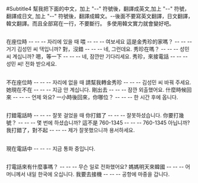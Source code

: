 #Subtitle4
幫我把下面的中文，加上 "--" 符號後，翻譯成英文,加上 "--" 符號，翻譯成日文, 加上 "--" 符號後，翻譯成韓文。--後面不要寫英文翻譯，日文翻譯，韓文翻譯。而且全部寫在一行，不要斷行。
多使用韓文實力就會變好吧。

##

在座位時 -- -- -- 자리에 있을 때
喂 -- -- -- 여보세요
這是金秀珍的家嗎？ -- -- -- 거기 김성민 씨 댁입니까?
對，沒錯 -- -- -- 네, 그런데요.
秀珍在嗎？ -- -- -- 성민 씨 계십니까?
嗯，等一下 -- -- -- 네, 잠깐만 기다리세요.
秀珍，來接電話 -- -- -- 성민 씨! 전화 받으세요.

##

不在座位時 -- -- -- 자리에 없을 때
請幫我轉金秀珍 -- -- -- 김성민 씨 바꿔 주세요.
她現在不在 -- -- -- 지금 안 계십니다.
剛出去 -- -- -- 잠깐 외출했어요.
什麼時候回來 -- -- -- 언제 와요?
一小時後回來，你哪位？ -- -- -- 한 시간 후에 옵니다.

##

打錯電話時 -- -- -- 잘못 걸었을 때
你打錯了 -- -- -- 잘못하셨습니다.
你要打幾號？ -- -- -- 몇 번에 하셨습니까?
這不是 760-1345 -- -- -- 760-1345 아닙니까?
我打錯了，對不起 -- -- -- 제가 잘못했으니까 용서하세요.

##

現在電話中 -- -- -- 지금 통화 중입니다.

##

打電話來有什麼事嗎？ -- -- -- 무슨 일로 전화했어요?
媽媽明天來韓國 -- -- -- 어머니께서 내일 한국에 오십니다.
我要去接機 -- -- -- 공항에 마중을 갑니다.
